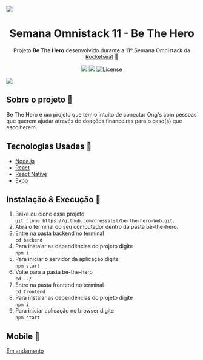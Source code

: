 <img src="https://raw.githubusercontent.com/dressalsl/be-the-hero-Web/master/img-readme/semana-omnistack.png" align="center"></img>
<h1 align="center">Semana Omnistack 11 - Be The Hero </h1>
  <p align="center">Projeto <strong>Be The Hero</strong> desenvolvido durante a 11º Semana Omnistack da <a href="https://rocketseat.com.br">Rocketseat</a> 🚀</p>
<p align="center">
<a href="https://rocketseat.com.br">
  <a aria-label="Versão do Node" href="https://github.com/nodejs/node/blob/master/doc/changelogs/CHANGELOG_V13.md#13.5.0">
    <img src="https://img.shields.io/badge/node.js@lts-13.5.0-informational?logo=Node.JS"></img>
  </a>
  <a aria-label="Versão do React" href="https://github.com/facebook/react/blob/master/CHANGELOG.md#16131-march-19-2020">
    <img src="https://img.shields.io/badge/react-16.13.1-informational?logo=react"></img>
  </a>
  <a aria-label="Licença" href="https://github.com/Rocketseat/semana-omnistack-11/blob/master/LICENSE.md">
    <img alt="License" src="https://img.shields.io/static/v1?label=license&message=MIT&color=7159c1&labelColor=000000">
  </a>
  
</p>
<img src="https://raw.githubusercontent.com/dressalsl/be-the-hero-Web/master/img-readme/home.png"></img>

## Sobre o projeto 🚀

Be The Hero é um projeto que tem o intuito de conectar Ong's com pessoas que querem ajudar através de doações financeiras para o caso(s) que escolherem.

## Tecnologias Usadas 🚀

- [Node.js](https://nodejs.org/en/)
- [React](https://reactjs.org)
- [React Native](https://facebook.github.io/react-native/)
- [Expo](https://expo.io/)

## Instalação & Execução 🚀

1. Baixe ou clone esse projeto <br> `git clone https://github.com/dressalsl/be-the-hero-Web.git`.
2. Abra o terminal do seu computador dentro da pasta be-the-hero. 
3. Entre na pasta backend no terminal <br>  `cd backend`
4. Para instalar as dependências do projeto digite <br> `npm i`
5. Para iniciar o servidor da aplicação digite <br> `npm start` 
6. Volte para a pasta be-the-hero <br> `cd ../`
7. Entre na pasta frontend no terminal <br>  `cd frontend`
8. Para instalar as dependências do projeto digite <br> `npm i`
9. Para iniciar aplicação no browser digite <br> `npm start`


## Mobile 🚀

[Em andamento](https://github.com/dressalsl/be-the-hero-Mobile)
